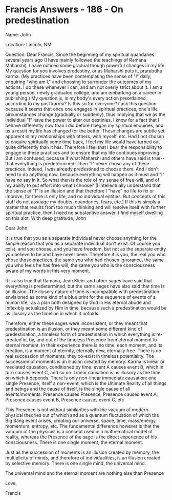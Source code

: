 # Francis Answers - 186 - On predestination
Name: John&nbsp;
  

Location: Lincoln, NM&nbsp;

Question: Dear Francis, Since the beginning of my spiritual quandaries several years ago (I have mainly followed the teachings of Ramana Maharshi), I have noticed some gradual though powerful changes in my life. My question for you involves predestiny, or as Maharshi puts it, prarabdha karma. (My practices have been contemplating the sense of &quot;I&quot; daily, enquiring &quot;who am I,&quot; and choosing to surrender the outcomes of my actions. I do these whenever I can, and am not overly strict about it. I am a young person, newly graduated college, and am embarking on a career in publishing.) My question is, is my body's every action preordained according to my past karma? Is this so for everyone? I ask this question because it seems that once one engages in spiritual practices, one's life circumstances change (gradually or suddenly), thus implying that we as the individual &quot;I&quot; have the power to alter our destinies. I know for a fact that I behave differently now than I did before I began my spiritual enquiries, and as a result my life has changed for the better. These changes are subtle yet apparent in my relationships with others, with myself, etc. Had I not chosen to enquire spiritually some time back, I feel my life would have turned out quite differently than it has. Therefore I feel that I bear the responsibility to engage in these practices and to ensure that my life continues improving. But I am confused, because if what Maharshi and others have said is true--that everything is predetermined--then &quot;I&quot; never chose any of these practices. Indeed, I was already predestined to choose them. And I don't need to do anything now, because everything will happen as it must and &quot;I&quot; have no say in it. So what then is the role of my sense of free-will, and of my ability to put effort into what I choose? (I intellectually understand that the sense of &quot;I&quot; is an illusion and that therefore I &quot;have&quot; no life to fix or improve, for there is only life, and no individual entities. But concepts of this stuff do not assuage my doubts, quandaries, fears, etc.) If this is simply a matter that results from too much thinking and will resolve itself with further spiritual practice, then I need no substantive answer. I find myself dwelling on this alot. With deep gratitude, John

Dear John,

It is true that you as a separate individual never choose anything for the simple reason that you as a separate individual don't exist. Of course you exist, and you choose, and you have freedom, but not as the separate entity you believe to be and have never been. Therefore it is you, the real you who chose those practices, the same you who had chosen ignorance, the same you who feels he has free will, the same you who is the consciousness aware of my words in this very moment.&nbsp;

It is also true that Ramana, Jean Klein&nbsp; and other sages have said that everything is predetermined, but the same sages have also said that time is an illusion. The illusory nature of time is incompatible with predestination envisioned as some kind of a blue print for the sequence of events of a human life,&nbsp; as a plan both designed by God in His eternal abode and inflexibly actualized by Him in time, because such a predestination would be as illusory as the timeline in which it unfolds.&nbsp;

Therefore, either these sages were inconsistent, or they meant that predestination is an illusion, or they meant some different kind of predestination, a timeless form of predestination in which everything is re-created in, by, and out of the timeless Presence from eternal moment to eternal moment. In their experience there is no time, each moment, and its creation, is a moment of eternity, eternally new, eternally free. There is no real succession of moments, they co-exist in timeless potentiality. The succession of moments is an illusion created by memory. Karma is linear or mediated causation, conditioned by time: event A causes event B, which in turn causes event C, and so on. Linear causation is as illusory as the time on which it depends. There is only non-linear immediate causation: one single Presence, itself a non-event, which is the Ultimate Reality of all things and beings and the cause of itself, is the single cause of all events/moments: Presence causes Presence, Presence causes event A, Presence causes event B, Presence causes event C, etc

This Presence is not without similarities with the vacuum of modern physical theories out of which and as a quantum fluctuation of which the Big Bang event arises, creating our universe, space, time, mass/energy, momentum, entropy, etc. The fundamental difference however is that the vacuum of the physicist is a concept used in a mathematical model of reality, whereas the Presence of the sage is the direct experience of his consciousness. There is one single moment, the eternal moment.

Just as the succession of moments is an illusion created by memory, the multiplicity of minds, and therefore of individualities, is an illusion created by selective memory. There is one single mind, the universal mind.

The universal mind and the eternal moment are nothing else than Presence

Love,

Francis

